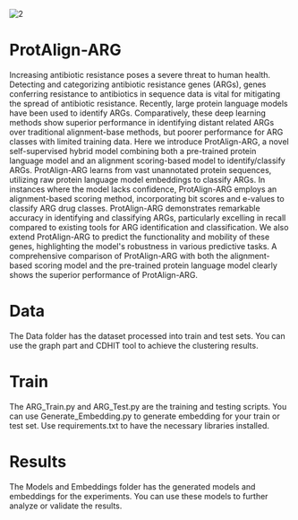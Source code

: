 
![2](https://github.com/Shafayat115/ProtAlign-ARG/assets/94142950/b7d433b8-ac87-4ef9-92fd-5f7afb8350f7)
# ProtAlign-ARG
Increasing antibiotic resistance poses a severe threat to human health. Detecting and categorizing antibiotic resistance genes (ARGs), genes conferring resistance to antibiotics in sequence data is vital for mitigating the spread of antibiotic resistance. Recently, large protein language models have been used to identify ARGs. Comparatively, these deep learning methods show superior performance in identifying distant related ARGs over traditional alignment-base methods, but poorer performance for ARG classes with limited training data. Here we introduce ProtAlign-ARG,
a novel self-supervised hybrid model combining both a pre-trained protein language model and an alignment scoring-based model to identify/classify ARGs. 
ProtAlign-ARG learns from vast unannotated protein sequences, utilizing raw protein language model embeddings to classify ARGs. In instances where the model lacks confidence, 
ProtAlign-ARG 
employs an alignment-based scoring method, incorporating bit scores and e-values to classify ARG drug classes. ProtAlign-ARG demonstrates remarkable accuracy in identifying and classifying ARGs, particularly excelling in recall compared to existing tools for ARG identification and classification. We also extend ProtAlign-ARG
to predict the functionality and mobility of these genes, highlighting the model's robustness in various predictive tasks. 
A comprehensive comparison of  ProtAlign-ARG with both the alignment-based scoring model
and the pre-trained protein language model clearly shows the superior performance of ProtAlign-ARG.

# Data
The Data folder has the dataset processed into train and test sets. You can use the graph part and CDHIT tool to achieve the clustering results.

# Train
The ARG_Train.py and ARG_Test.py are the training and testing scripts. You can use Generate_Embedding.py to generate embedding for your train or test set. Use requirements.txt to have the necessary libraries installed. 

# Results
The Models and Embeddings folder has the generated models and embeddings for the experiments. You can use these models to further analyze or validate the results.

